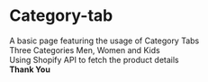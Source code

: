 # Category-tab
A basic page featuring the usage of Category Tabs <br>
Three Categories Men, Women and Kids <br>
Using Shopify API to fetch the product details <br>
<b>Thank You</b>
